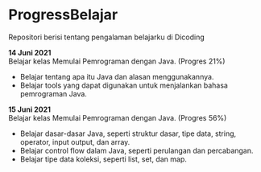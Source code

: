 # ProgressBelajar
Repositori berisi tentang pengalaman belajarku di Dicoding 



**14 Juni 2021**  
Belajar kelas Memulai Pemrograman dengan Java. (Progres 21%)
   * Belajar tentang apa itu Java dan alasan menggunakannya.
   * Belajar tools yang dapat digunakan untuk menjalankan bahasa pemrograman Java.

**15 Juni 2021**  
Belajar kelas Memulai Pemrograman dengan Java. (Progres 56%)
  * Belajar dasar-dasar Java, seperti struktur dasar, tipe data, string, operator, input output, dan array.
  * Belajar control flow dalam Java, seperti perulangan dan percabangan.
  * Belajar tipe data koleksi, seperti list, set, dan map.

